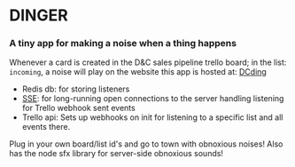# DINGER

### A tiny app for making a noise when a thing happens

Whenever a card is created in the D&C sales pipeline trello board; in the list: `incoming`, a noise will play on the website this app is hosted at: [DCding](http://dcding.herokuapp.com)

* Redis db: for storing listeners
* [SSE](https://developer.mozilla.org/en-US/docs/Web/API/Server-sent_events/Using_server-sent_events): for long-running open connections to the server handling listening for Trello webhook sent events
* Trello api: Sets up webhooks on init for listening to a specific list and all events there.

Plug in your own board/list id's and go to town with obnoxious noises! Also has the node sfx library for server-side obnoxious sounds!
